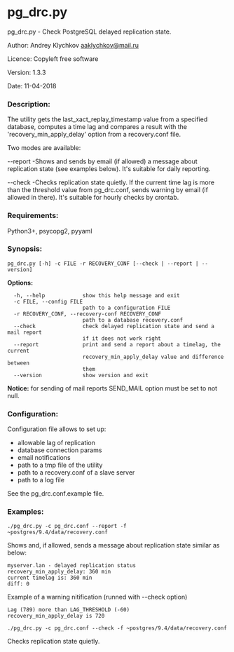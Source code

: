 # pg_drc.py
pg_drc.py - Check PostgreSQL delayed replication state.

Author: Andrey Klychkov aaklychkov@mail.ru

Licence: Copyleft free software

Version: 1.3.3

Date: 11-04-2018

### Description:
The utility gets the last_xact_replay_timestamp value from a specified database,
computes a time lag and compares a result with the 'recovery_min_apply_delay' option
from a recovery.conf file.

Two modes are available:

--report  -Shows and sends by email (if allowed) a message about replication state (see examples below). It's suitable for daily reporting.

--check   -Checks replication state quietly. If the current time lag is more than the threshold value from pg_drc.conf, sends warning by email (if allowed in there). It's suitable for hourly checks by crontab.


### Requirements:

Python3+, psycopg2, pyyaml

### Synopsis:
```
pg_drc.py [-h] -c FILE -r RECOVERY_CONF [--check | --report | --version]
```
**Options:**
```
  -h, --help            show this help message and exit
  -c FILE, --config FILE
                        path to a configuration FILE
  -r RECOVERY_CONF, --recovery-conf RECOVERY_CONF
                        path to a database recovery.conf
  --check               check delayed replication state and send a mail report
                        if it does not work right
  --report              print and send a report about a timelag, the current
                        recovery_min_apply_delay value and difference between
                        them
  --version             show version and exit
```

**Notice:** for sending of mail reports SEND_MAIL option must be set to not null.

### Configuration:

Configuration file allows to set up:
- allowable lag of replication
- database connection params
- email notifications
- path to a tmp file of the utility
- path to a recovery.conf of a slave server
- path to a log file

See the pg_drc.conf.example file.

### Examples:
```
./pg_drc.py -c pg_drc.conf --report -f ~postgres/9.4/data/recovery.conf
```
Shows and, if allowed, sends a message about replication state similar as below:
```
myserver.lan - delayed replication status
recovery_min_apply_delay: 360 min
current timelag is: 360 min
diff: 0
```
Example of a warning nitification (runned with --check option)
```
Lag (789) more than LAG_THRESHOLD (-60)
recovery_min_apply_delay is 720
```

```
./pg_drc.py -c pg_drc.conf --check -f ~postgres/9.4/data/recovery.conf
```
Checks replication state quietly.
